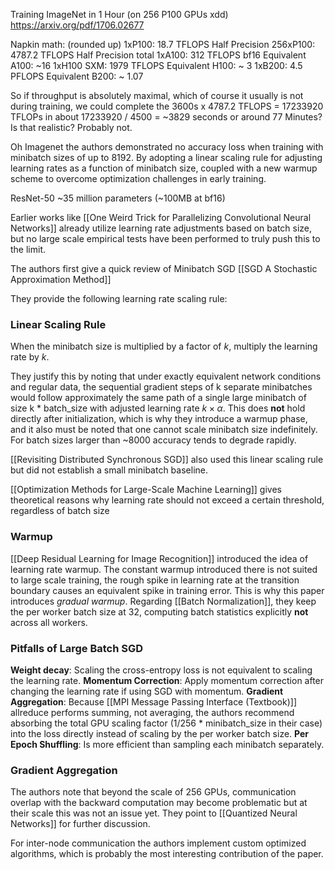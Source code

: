 Training ImageNet in 1 Hour (on 256 P100 GPUs xdd)
https://arxiv.org/pdf/1706.02677

Napkin math: (rounded up)
1xP100: 18.7 TFLOPS Half Precision
256xP100:  4787.2 TFLOPS Half Precision total
1xA100: 312 TFLOPS bf16
Equivalent A100: ~16
1xH100 SXM: 1979 TFLOPS 
Equivalent H100: ~ 3
1xB200: 4.5 PFLOPS
Equivalent B200: ~ 1.07

So if throughput is absolutely maximal, which of course it usually is not during training, we could complete the 3600s x 4787.2 TFLOPS = 17233920 TFLOPs in about 17233920 / 4500 = ~3829 seconds or around 77 Minutes? Is that realistic? Probably not. 

Oh Imagenet the authors demonstrated no accuracy loss when training with minibatch sizes of up to 8192. By adopting a linear scaling rule for adjusting learning rates as a function of minibatch size, coupled with a new warmup scheme to overcome optimization challenges in early training. 

ResNet-50 ~35 million parameters (~100MB at bf16)

Earlier works like [[One Weird Trick for Parallelizing Convolutional Neural Networks]] already utilize learning rate adjustments based on batch size, but no large scale empirical tests have been performed to truly push this to the limit. 

The authors first give a quick review of Minibatch SGD [[SGD A Stochastic Approximation Method]]

They provide the following learning rate scaling rule: 
### Linear Scaling Rule
When the minibatch size is multiplied by a factor of *k*, multiply the learning rate by *k*.

They justify this by noting that under exactly equivalent network conditions and regular data, the sequential gradient steps of k separate minibatches would follow approximately the same path of a single large minibatch of size k * batch_size with adjusted learning rate $k \times \alpha$. 
This does **not** hold directly after initialization, which is why they introduce a warmup phase, and it also must be noted that one cannot scale minibatch size indefinitely. For batch sizes larger than ~8000 accuracy tends to degrade rapidly. 

[[Revisiting Distributed Synchronous SGD]] also used this linear scaling rule but did not establish a small minibatch baseline. 

[[Optimization Methods for Large-Scale Machine Learning]] gives theoretical reasons why learning rate should not exceed a certain threshold, regardless of batch size

### Warmup
[[Deep Residual Learning for Image Recognition]] introduced the idea of learning rate warmup.
The constant warmup introduced there is not suited to large scale training, the rough spike in learning rate at the transition boundary causes an equivalent spike in training error. This is why this paper introduces *gradual warmup*.
Regarding [[Batch Normalization]], they keep the per worker batch size at 32, computing batch statistics explicitly **not** across all workers. 

### Pitfalls of Large Batch SGD
**Weight decay**: Scaling the cross-entropy loss is not equivalent to scaling the learning rate. 
**Momentum Correction**: Apply momentum correction after changing the learning rate if using SGD with momentum. 
**Gradient Aggregation**: Because [[MPI Message Passing Interface (Textbook)]] allreduce performs summing, not averaging, the authors recommend absorbing the total GPU scaling factor (1/256 * minibatch_size in their case) into the loss directly instead of scaling by the per worker batch size.
**Per Epoch Shuffling**: Is more efficient than sampling each minibatch separately.

### Gradient Aggregation
The authors note that beyond the scale of 256 GPUs, communication overlap with the backward computation may become problematic but at their scale this was not an issue yet. They point to [[Quantized Neural Networks]] for further discussion.

For inter-node communication the authors implement custom optimized algorithms, which is probably the most interesting contribution of the paper. 

